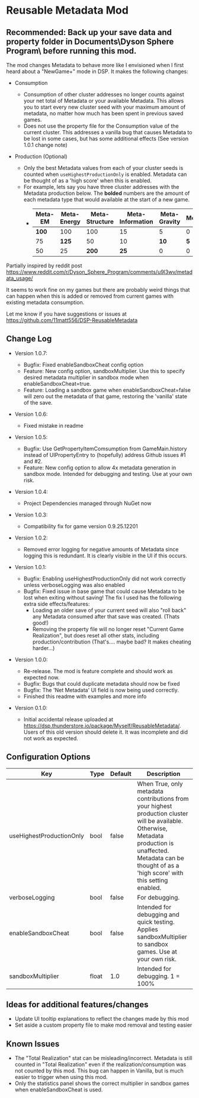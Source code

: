 

# Reusable Metadata Mod
## Recommended: Back up your save data and property folder in Documents\Dyson Sphere Program\ before running this mod. 

The mod changes Metadata to behave more like I envisioned when I first heard about a "NewGame+" mode in DSP. It makes the following changes:

 - Consumption
	- Consumption of other cluster addresses no longer counts against your net total of Metadata or your available Metadata. This allows you to start every new cluster seed with your maximum amount of metadata, no matter how much has been spent in previous saved games.
	- Does not use the property file for the Consumption value of the current cluster. This addresses a vanilla bug that causes Metadata to be lost in some cases, but has some additional effects (See version 1.0.1 change note)

 - Production (Optional)
	- Only the best Metadata values from each of your cluster seeds is counted when `useHighestProductionOnly` is enabled. Metadata can be thought of as a 'high score' when this is enabled. 
	- For example, lets say you have three cluster addresses with the  Metadata production below. The **bolded** numbers are the amount of each metadata type that would available at the start of a new game.
	   - |Meta-EM|Meta-Energy|Meta-Structure|Meta-Information|Meta-Gravity|Metaverse|	
	     |------------|---------------|------------------|---------------------|----------------|------------| 
	     | **100** | 100 | 100 | 15 | 5 | 0 |
	     | 75 | **125** | 50 | 10 | **10** | **5** |
	     | 50 | 25 | **200** | **25** | 0 | 0 |
	 
		

Partially inspired by reddit post https://www.reddit.com/r/Dyson_Sphere_Program/comments/u9l3wv/metadata_usage/

It seems to work fine on my games but there are probably weird things that can happen when this is added or removed from current games with existing metadata consumption.

Let me know if you have suggestions or issues at https://github.com/11matt556/DSP-ReusableMetadata

## Change Log

- Version 1.0.7:
	- Bugfix: Fixed enableSandboxCheat config option
	- Feature: New config option, sandboxMultiplier. Use this to specify desired metadata multiplier in sandbox mode when enableSandboxCheat=true.
	- Feature: Loading a sandbox game when enableSandboxCheat=false will zero out the metadata of that game, restoring the 'vanilla' state of the save.

- Version 1.0.6: 
	- Fixed mistake in readme

- Version 1.0.5:
	- Bugfix: Use GetPropertyItemComsumption from GameMain.history instead of UIPropertyEntry to (hopefully) address Github issues #1 and #2.
	- Feature: New config option to allow 4x metadata generation in sandbox mode. Intended for debugging and testing. Use at your own risk.

- Version 1.0.4:
	- Project Dependencies managed through NuGet now

- Version 1.0.3:
	- Compatibility fix for game version 0.9.25.12201

- Version 1.0.2:
	- Removed error logging for negative amounts of Metadata since logging this is redundant. It is clearly visible in the UI if this occurs.

- Version 1.0.1:
	- Bugfix: Enabling useHighestProductionOnly did not work correctly unless verboseLogging was also enabled
	- Bugfix: Fixed issue in base game that could cause Metadata to be lost when exiting without saving! The fix I used has the following extra side effects/features:
		- Loading an older save of your current seed will also "roll back" any Metadata consumed after that save was created. (Thats good!)
		- Removing the property file will no longer reset "Current Game Realization", but does reset all other stats, including production/contribution (That's.... maybe bad? It makes cheating harder...)

- Version 1.0.0:
	- Re-release. The mod is feature complete and should work as expected now. 
	- Bugfix: Bugs that could duplicate metadata should now be fixed 
	- Bugfix: The 'Net Metadata' UI field is now being used correctly.
	- Finished this readme with examples and more info

- Version 0.1.0:
	- Initial accidental release uploaded at https://dsp.thunderstore.io/package/Myself/ReusableMetadata/. Users of this old version should delete it. It was incomplete and did not work as expected.

## Configuration Options


|Key|Type|Default|Description|
|---|---|---|---|
useHighestProductionOnly|bool|false|When True, only metadata contributions from your highest production cluster will be available. Otherwise, Metadata production is unaffected. Metadata can be thought of as a 'high score' with this setting enabled.
verboseLogging|bool|false|For debugging.
enableSandboxCheat|bool|false|Intended for debugging and quick testing. Applies sandboxMultiplier to sandbox games. Use at your own risk.
sandboxMultiplier|float|1.0|Intended for debugging. 1 = 100%

## Ideas for additional features/changes
- Update UI tooltip explanations to reflect the changes made by this mod
- Set aside a custom property file to make mod removal and testing easier

## Known Issues
- The "Total Realization" stat can be misleading/incorrect. Metadata is still counted in "Total Realization" even if the realization/consumption was not counted by this mod. This bug can happen in Vanilla, but is much easier to trigger when using this mod.
- Only the statistics panel shows the correct multiplier in sandbox games when enableSandboxCheat is used.